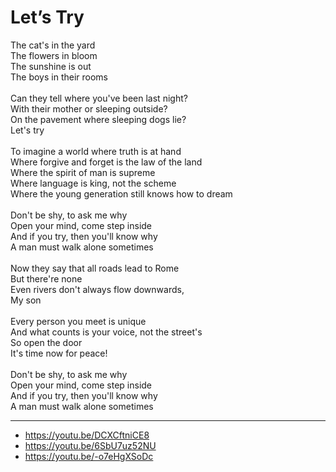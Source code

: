 # Let’s Try

The cat's in the yard\
The flowers in bloom\
The sunshine is out\
The boys in their rooms\
\
Can they tell where you've been last night?\
With their mother or sleeping outside?\
On the pavement where sleeping dogs lie?\
Let's try\
\
To imagine a world where truth is at hand\
Where forgive and forget is the law of the land\
Where the spirit of man is supreme\
Where language is king, not the scheme\
Where the young generation still knows how to dream\
\
Don't be shy, to ask me why\
Open your mind, come step inside\
And if you try, then you'll know why\
A man must walk alone sometimes\
\
Now they say that all roads lead to Rome\
But there're none\
Even rivers don't always flow downwards,\
My son\
\
Every person you meet is unique\
And what counts is your voice, not the street's\
So open the door\
It's time now for peace!\
\
Don't be shy, to ask me why\
Open your mind, come step inside\
And if you try, then you'll know why\
A man must walk alone sometimes

---
- https://youtu.be/DCXCftniCE8
- https://youtu.be/6SbU7uz52NU
- https://youtu.be/-o7eHgXSoDc
